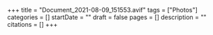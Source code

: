 +++
title = "Document_2021-08-09_151553.avif"
tags = ["Photos"]
categories = []
startDate = ""
draft = false
pages = []
description = ""
citations = []
+++
